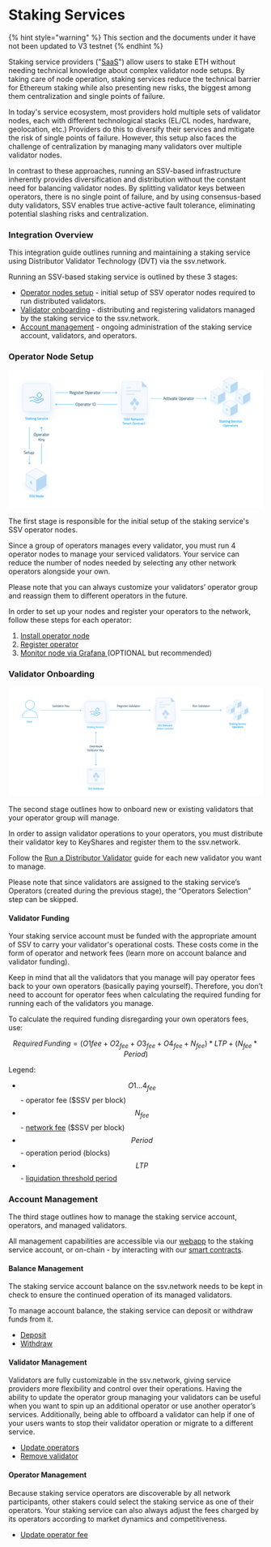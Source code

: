 # Staking Services

{% hint style="warning" %}
This section and the documents under it have not been updated to V3 testnet
{% endhint %}

Staking service providers ("[SaaS](https://ethereum.org/en/staking/saas/)") allow users to stake ETH without needing technical knowledge about complex validator node setups. By taking care of node operation, staking services reduce the technical barrier for Ethereum staking while also presenting new risks, the biggest among them centralization and single points of failure.

In today's service ecosystem, most providers hold multiple sets of validator nodes, each with different technological stacks (EL/CL nodes, hardware, geolocation, etc.) Providers do this to diversify their services and mitigate the risk of single points of failure. However, this setup also faces the challenge of centralization by managing many validators over multiple validator nodes.

In contrast to these approaches, running an SSV-based infrastructure inherently provides diversification and distribution without the constant need for balancing validator nodes. By splitting validator keys between operators, there is no single point of failure, and by using consensus-based duty validators, SSV enables true active-active fault tolerance, eliminating potential slashing risks and centralization.

### Integration Overview

This integration guide outlines running and maintaining a staking service using Distributor Validator Technology (DVT) via the ssv.network.

Running an SSV-based staking service is outlined by these 3 stages:

* [Operator nodes setup](staking-services.md#operator-node-setup) - initial setup of SSV operator nodes required to run distributed validators.
* [Validator onboarding](staking-services.md#validator-onboarding) - distributing and registering validators managed by the staking service to the ssv.network.
* [Account management](staking-services.md#account-management) - ongoing administration of the staking service account, validators, and operators.

### Operator Node Setup

![Operator Nodes Setup Process](../../.gitbook/assets/staking-services-3.png)

The first stage is responsible for the initial setup of the staking service's SSV operator nodes.

Since a group of operators manages every validator, you must run 4 operator nodes to manage your serviced validators. Your service can reduce the number of nodes needed by selecting any other network operators alongside your own.

Please note that you can always customize your validators’ operator group and reassign them to different operators in the future.

In order to set up your nodes and register your operators to the network, follow these steps for each operator:

1. [Install operator node](../../operator-user-guides/operator-node/installation.md)
2. [Register operator](../../operator-user-guides/operator-management/registration.md)
3. [Monitor node via Grafana ](broken-reference)(OPTIONAL but recommended)

### Validator Onboarding

![Validator Onboarding Process](../../.gitbook/assets/staking-services-2.png)

The second stage outlines how to onboard new or existing validators that your operator group will manage.

In order to assign validator operations to your operators, you must distribute their validator key to KeyShares and register them to the ssv.network.

Follow the [Run a Distributor Validator](../get-started.md) guide for each new validator you want to manage.

Please note that since validators are assigned to the staking service’s Operators (created during the previous stage), the “Operators Selection” step can be skipped.

#### Validator Funding

Your staking service account must be funded with the appropriate amount of SSV to carry your validator's operational costs. These costs come in the form of operator and network fees (learn more on account balance and validator funding).

Keep in mind that all the validators that you manage will pay operator fees back to your own operators (basically paying yourself). Therefore, you don’t need to account for operator fees when calculating the required funding for running each of the validators you manage.

To calculate the required funding disregarding your own operators fees, use:

$$
Required\,Funding =( O1fee+O2_{fee}+ O3_{fee} + O4_{fee}+N_{fee})*LTP  + (N_{fee} *Period )
$$

Legend:

* $$O1...4_{fee}$$ - operator fee ($SSV per block)
* $$N_{fee}$$ - [network fee](../../learn/protocol-overview/tokenomics/fees.md#\_k4tw9to38r3v) ($SSV per block)​
* $$Period$$ - operation period (blocks)
* $$LTP$$ - [liquidation threshold period](../../learn/protocol-overview/tokenomics/liquidations.md#liquidation-risk)

### Account Management

The third stage outlines how to manage the staking service account, operators, and managed validators.

All management capabilities are accessible via our [webapp](https://app.ssv.network) to the staking service account, or on-chain - by interacting with our [smart contracts](../smart-contracts/).

#### Balance Management

The staking service account balance on the ssv.network needs to be kept in check to ensure the continued operation of its managed validators.

To manage account balance, the staking service can deposit or withdraw funds from it.

* [Deposit](../smart-contracts/ssvnetwork.md#public-deposit-owner-operatorids-amount-cluster)
* [Withdraw](../smart-contracts/ssvnetwork.md#public-withdraw-operatorids-amount-cluster)

#### Validator Management&#x20;

Validators are fully customizable in the ssv.network, giving service providers more flexibility and control over their operations. Having the ability to update the operator group managing your validators can be useful when you want to spin up an additional operator or use another operator’s services. Additionally, being able to offboard a validator can help if one of your users wants to stop their validator operation or migrate to a different service.

* [Update operators](../../learn/stakers/validators/update-operators.md)
* [Remove validator](../../learn/operators/offboarding.md)

#### Operator Management

Because staking service operators are discoverable by all network participants, other stakers could select the staking service as one of their operators. Your staking service can also always adjust the fees charged by its operators according to market dynamics and competitiveness.

* [Update operator fee](../../learn/operators/update-fee.md)
